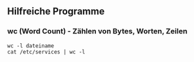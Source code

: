## Hilfreiche Programme 

### wc (Word Count) - Zählen von Bytes, Worten, Zeilen 

```
wc -l dateiname 
cat /etc/services | wc -l 
```
